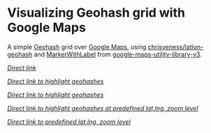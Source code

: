 # Visualizing Geohash grid with Google Maps

A simple [Geohash](https://en.wikipedia.org/wiki/Geohash) grid over [Google Maps](https://developers.google.com/maps/),
using [chrisveness/latlon-geohash](https://github.com/chrisveness/latlon-geohash) and 
[MarkerWithLabel](http://google-maps-utility-library-v3.googlecode.com/svn/trunk/markerwithlabel/src/markerwithlabel.js)
from [google-maps-utility-library-v3](https://code.google.com/p/google-maps-utility-library-v3/).

[*Direct link*](https://anaynayak.github.io/geohashgrid/index.html)

[*Direct link to highlight geohashes*](https://anaynayak.github.io/geohashgrid/index.html?geohash=gcpvhm,gcpvht)

[*Direct link to highlight geohashes*](https://anaynayak.github.io/geohashgrid/index.html?geohash=gcpvhm,gcpvht)

[*Direct link to highlight geohashes at predefined lat,lng, zoom level*](https://anaynayak.github.io/geohashgrid/index.html?geohash=gcpvhm,gcpvht#@51.524668,-0.156878,14z)

[*Direct link to predefined lat,lng, zoom level*](https://anaynayak.github.io/geohashgrid/index.html#@51.524668,-0.156878,14z)
